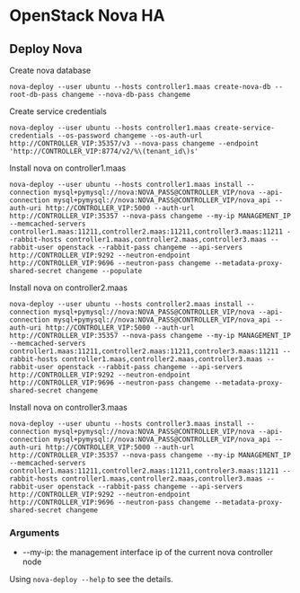 # OpenStack Nova HA

## Deploy Nova

Create nova database

    nova-deploy --user ubuntu --hosts controller1.maas create-nova-db --root-db-pass changeme --nova-db-pass changeme

Create service credentials

    nova-deploy --user ubuntu --hosts controller1.maas create-service-credentials --os-password changeme --os-auth-url http://CONTROLLER_VIP:35357/v3 --nova-pass changeme --endpoint 'http://CONTROLLER_VIP:8774/v2/%\(tenant_id\)s'

Install nova on controller1.maas

    nova-deploy --user ubuntu --hosts controller1.maas install --connection mysql+pymysql://nova:NOVA_PASS@CONTROLLER_VIP/nova --api-connection mysql+pymysql://nova:NOVA_PASS@CONTROLLER_VIP/nova_api --auth-uri http://CONTROLLER_VIP:5000 --auth-url http://CONTROLLER_VIP:35357 --nova-pass changeme --my-ip MANAGEMENT_IP --memcached-servers controller1.maas:11211,controller2.maas:11211,controller3.maas:11211 --rabbit-hosts controller1.maas,controller2.maas,controller3.maas --rabbit-user openstack --rabbit-pass changeme --api-servers http://CONTROLLER_VIP:9292 --neutron-endpoint http://CONTROLLER_VIP:9696 --neutron-pass changeme --metadata-proxy-shared-secret changeme --populate

Install nova on controller2.maas

    nova-deploy --user ubuntu --hosts controller2.maas install --connection mysql+pymysql://nova:NOVA_PASS@CONTROLLER_VIP/nova --api-connection mysql+pymysql://nova:NOVA_PASS@CONTROLLER_VIP/nova_api --auth-uri http://CONTROLLER_VIP:5000 --auth-url http://CONTROLLER_VIP:35357 --nova-pass changeme --my-ip MANAGEMENT_IP --memcached-servers controller1.maas:11211,controller2.maas:11211,controler3.maas:11211 --rabbit-hosts controller1.maas,controller2.maas,controller3.maas --rabbit-user openstack --rabbit-pass changeme --api-servers http://CONTROLLER_VIP:9292 --neutron-endpoint http://CONTROLLER_VIP:9696 --neutron-pass changeme --metadata-proxy-shared-secret changeme

Install nova on controller3.maas

    nova-deploy --user ubuntu --hosts controller3.maas install --connection mysql+pymysql://nova:NOVA_PASS@CONTROLLER_VIP/nova --api-connection mysql+pymysql://nova:NOVA_PASS@CONTROLLER_VIP/nova_api --auth-uri http://CONTROLLER_VIP:5000 --auth-url http://CONTROLLER_VIP:35357 --nova-pass changeme --my-ip MANAGEMENT_IP --memcached-servers controller1.maas:11211,controller2.maas:11211,controler3.maas:11211 --rabbit-hosts controller1.maas,controller2.maas,controller3.maas --rabbit-user openstack --rabbit-pass changeme --api-servers http://CONTROLLER_VIP:9292 --neutron-endpoint http://CONTROLLER_VIP:9696 --neutron-pass changeme --metadata-proxy-shared-secret changeme

### Arguments

* --my-ip: the management interface ip of the current nova controller node

Using `nova-deploy --help` to see the details.
